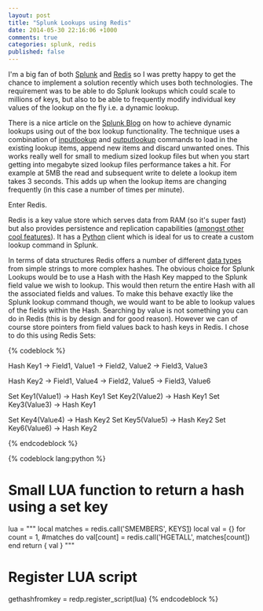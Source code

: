 ```yaml
---
layout: post
title: "Splunk Lookups using Redis"
date: 2014-05-30 22:16:06 +1000
comments: true
categories: splunk, redis 
published: false
---
```

I'm a big fan of both [Splunk][1] and [Redis][2] so I was pretty happy to get the chance to implement a solution recently which uses both technologies. The requirement was to be able to do Splunk lookups which could scale to millions of keys, but also to be able to frequently modify individual key values of the lookup on the fly i.e. a dynamic lookup.

There is a nice article on the [Splunk Blog][3] on how to achieve dynamic lookups using out of the box lookup functionality. The technique uses a combination of [inputlookup][6] and [outputlookup][7] commands to load in the existing lookup items, append new items and discard unwanted ones. This works really well for small to medium sized lookup files but when you start getting into megabyte sized lookup files performance takes a hit. For example at 5MB the read and subsequent write to delete a lookup item takes 3 seconds. This adds up when the lookup items are changing frequently (in this case a number of times per minute).

Enter Redis.

Redis is a key value store which serves data from RAM (so it's super fast) but also provides persistence and replication capabilities ([amongst other cool features][4]). It has a [Python][5] client which is ideal for us to create a custom lookup command in Splunk.

In terms of data structures Redis offers a number of different [data types][8] from simple strings to more complex hashes. The obvious choice for Splunk Lookups would be to use a Hash with the Hash Key mapped to the Splunk field value we wish to lookup. This would then return the entire Hash with all the associated fields and values. To make this behave exactly like the Splunk lookup command though, we would want to be able to lookup values of the fields within the Hash. Searching by value is not something you can do in Redis (this is by design and for good reason). However we can of course store pointers from field values back to hash keys in Redis. I chose to do this using Redis Sets:

{% codeblock %}

Hash Key1 -> Field1, Value1
          -> Field2, Value2
          -> Field3, Value3

Hash Key2 -> Field1, Value4
          -> Field2, Value5
          -> Field3, Value6

Set Key1(Value1) -> Hash Key1
Set Key2(Value2) -> Hash Key1
Set Key3(Value3) -> Hash Key1

Set Key4(Value4) -> Hash Key2
Set Key5(Value5) -> Hash Key2
Set Key6(Value6) -> Hash Key2

{% endcodeblock %}


{% codeblock lang:python %}
# Small LUA function to return a hash using a set key
lua = """
local matches = redis.call('SMEMBERS', KEYS[1])
local val = {}
for count = 1, #matches do
    val[count] = redis.call('HGETALL', matches[count])
end
return { val }
"""
# Register LUA script
gethashfromkey = redp.register_script(lua)
{% endcodeblock %}



   [1]: http://www.splunk.com/
   [2]: http://www.redis.io/
   [3]: http://blogs.splunk.com/2011/01/11/maintaining-state-of-the-union/
   [4]: http://redis.io/topics/introduction
   [5]: https://github.com/andymccurdy/redis-py
   [6]: http://docs.splunk.com/Documentation/Splunk/6.0.2/SearchReference/inputlookup
   [7]: http://docs.splunk.com/Documentation/Splunk/6.0.2/SearchReference/outputlookup
   [8]: http://redis.io/topics/data-types
